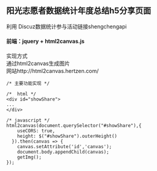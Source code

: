 ## 阳光志愿者数据统计年度总结h5分享页面

利用 Discuz数据统计参与活动链接shengchengapi  

#### 前端：jquery + html2canvas.js
实现方式   
通过html2canvas生成图片    
网站http://html2canvas.hertzen.com/    

``````
/* 主要功能实现 */ 

/*  html */ 
<div id="showShare">
...
</div>

/* javascript */ 
html2canvas(document.querySelector("#showShare"),{
    useCORS: true,
    height: $("#showShare").outerHeight()
  }).then(canvas => {
    canvas.setAttribute('id','canvas');
    document.body.appendChild(canvas);
    getImg();
});

``````
